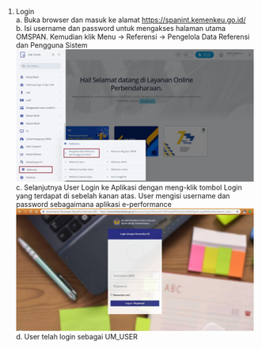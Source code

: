 1. Login  
    a. Buka browser dan masuk ke alamat https://spanint.kemenkeu.go.id/  
    b. Isi username dan password untuk mengakses halaman utama OMSPAN. Kemudian klik Menu -> Referensi -> Pengelola Data Referensi dan Pengguna Sistem  
    ![tes](src/LOGIN.JPG)   
    c. Selanjutnya User Login ke Aplikasi dengan meng-klik tombol Login yang terdapat di sebelah kanan atas. User mengisi username dan password sebagaimana aplikasi e-performance  
    ![tes](src/ptudk_login_kemenkeu.jpg)
    d.	User telah login sebagai UM_USER  
    
